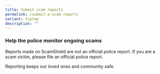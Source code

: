 ```yaml
---
title: Submit scam reports
permalink: /submit-a-scam-report/
variant: tiptap
description: ""
---
```

<h3><strong>Help the police monitor ongoing scams</strong></h3>
<p>Reports made on ScamShield are not an official police report. If you are
a scam victim, please file an official police report.</p>
<p></p>
<p>Reporting keeps our loved ones and community safe.</p>
<p></p>